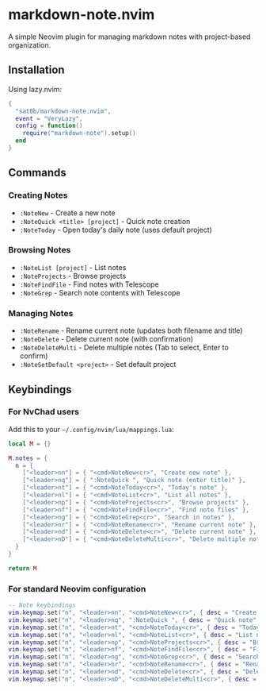 # markdown-note.nvim

A simple Neovim plugin for managing markdown notes with project-based organization.

## Installation

Using lazy.nvim:
```lua
{
  "sat0b/markdown-note.nvim",
  event = "VeryLazy",
  config = function()
    require("markdown-note").setup()
  end
}
```

## Commands

### Creating Notes
- `:NoteNew` - Create a new note
- `:NoteQuick <title> [project]` - Quick note creation
- `:NoteToday` - Open today's daily note (uses default project)

### Browsing Notes
- `:NoteList [project]` - List notes
- `:NoteProjects` - Browse projects
- `:NoteFindFile` - Find notes with Telescope
- `:NoteGrep` - Search note contents with Telescope

### Managing Notes
- `:NoteRename` - Rename current note (updates both filename and title)
- `:NoteDelete` - Delete current note (with confirmation)
- `:NoteDeleteMulti` - Delete multiple notes (Tab to select, Enter to confirm)
- `:NoteSetDefault <project>` - Set default project

## Keybindings

### For NvChad users

Add this to your `~/.config/nvim/lua/mappings.lua`:

```lua
local M = {}

M.notes = {
  n = {
    ["<leader>nn"] = { "<cmd>NoteNew<cr>", "Create new note" },
    ["<leader>nq"] = { ":NoteQuick ", "Quick note (enter title)" },
    ["<leader>nt"] = { "<cmd>NoteToday<cr>", "Today's note" },
    ["<leader>nl"] = { "<cmd>NoteList<cr>", "List all notes" },
    ["<leader>np"] = { "<cmd>NoteProjects<cr>", "Browse projects" },
    ["<leader>nf"] = { "<cmd>NoteFindFile<cr>", "Find note files" },
    ["<leader>ng"] = { "<cmd>NoteGrep<cr>", "Search in notes" },
    ["<leader>nr"] = { "<cmd>NoteRename<cr>", "Rename current note" },
    ["<leader>nd"] = { "<cmd>NoteDelete<cr>", "Delete current note" },
    ["<leader>nD"] = { "<cmd>NoteDeleteMulti<cr>", "Delete multiple notes" },
  }
}

return M
```

### For standard Neovim configuration

```lua
-- Note keybindings
vim.keymap.set("n", "<leader>nn", "<cmd>NoteNew<cr>", { desc = "Create new note" })
vim.keymap.set("n", "<leader>nq", ":NoteQuick ", { desc = "Quick note" })
vim.keymap.set("n", "<leader>nt", "<cmd>NoteToday<cr>", { desc = "Today's note" })
vim.keymap.set("n", "<leader>nl", "<cmd>NoteList<cr>", { desc = "List notes" })
vim.keymap.set("n", "<leader>np", "<cmd>NoteProjects<cr>", { desc = "Browse projects" })
vim.keymap.set("n", "<leader>nf", "<cmd>NoteFindFile<cr>", { desc = "Find notes" })
vim.keymap.set("n", "<leader>ng", "<cmd>NoteGrep<cr>", { desc = "Search in notes" })
vim.keymap.set("n", "<leader>nr", "<cmd>NoteRename<cr>", { desc = "Rename note" })
vim.keymap.set("n", "<leader>nd", "<cmd>NoteDelete<cr>", { desc = "Delete current note" })
vim.keymap.set("n", "<leader>nD", "<cmd>NoteDeleteMulti<cr>", { desc = "Delete multiple notes" })
```

